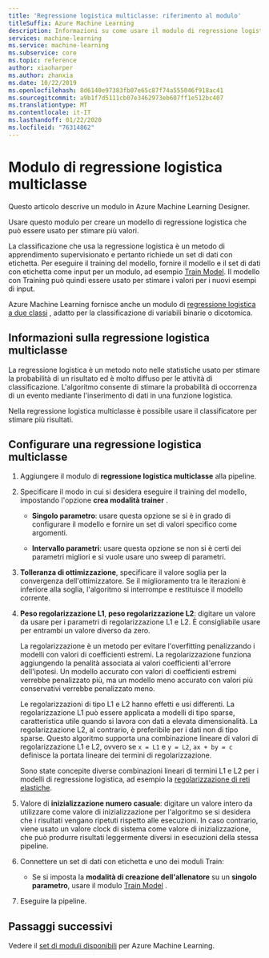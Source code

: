 ```yaml
---
title: 'Regressione logistica multiclasse: riferimento al modulo'
titleSuffix: Azure Machine Learning
description: Informazioni su come usare il modulo di regressione logistica multiclasse in Azure Machine Learning per creare un modello di regressione logistica che può essere usato per stimare più valori.
services: machine-learning
ms.service: machine-learning
ms.subservice: core
ms.topic: reference
author: xiaoharper
ms.author: zhanxia
ms.date: 10/22/2019
ms.openlocfilehash: 8d6140e97383fb07e65c87f74a555046f918ac41
ms.sourcegitcommit: a9b1f7d5111cb07e3462973eb607ff1e512bc407
ms.translationtype: MT
ms.contentlocale: it-IT
ms.lasthandoff: 01/22/2020
ms.locfileid: "76314862"
---
```

# <a name="multiclass-logistic-regression-module"></a>Modulo di regressione logistica multiclasse

Questo articolo descrive un modulo in Azure Machine Learning Designer.

Usare questo modulo per creare un modello di regressione logistica che può essere usato per stimare più valori.

La classificazione che usa la regressione logistica è un metodo di apprendimento supervisionato e pertanto richiede un set di dati con etichetta. Per eseguire il training del modello, fornire il modello e il set di dati con etichetta come input per un modulo, ad esempio [Train Model](./train-model.md). Il modello con Training può quindi essere usato per stimare i valori per i nuovi esempi di input.

Azure Machine Learning fornisce anche un modulo di [regressione logistica a due classi](./two-class-logistic-regression.md) , adatto per la classificazione di variabili binarie o dicotomica.

## <a name="about-multiclass-logistic-regression"></a>Informazioni sulla regressione logistica multiclasse

La regressione logistica è un metodo noto nelle statistiche usato per stimare la probabilità di un risultato ed è molto diffuso per le attività di classificazione. L'algoritmo consente di stimare la probabilità di occorrenza di un evento mediante l'inserimento di dati in una funzione logistica. 

Nella regressione logistica multiclasse è possibile usare il classificatore per stimare più risultati.

## <a name="configure-a-multiclass-logistic-regression"></a>Configurare una regressione logistica multiclasse

1. Aggiungere il modulo di **regressione logistica multiclasse** alla pipeline.

2. Specificare il modo in cui si desidera eseguire il training del modello, impostando l'opzione **crea modalità trainer** .

    + **Singolo parametro**: usare questa opzione se si è in grado di configurare il modello e fornire un set di valori specifico come argomenti.

    + **Intervallo parametri**: usare questa opzione se non si è certi dei parametri migliori e si vuole usare uno sweep di parametri.

3. **Tolleranza di ottimizzazione**, specificare il valore soglia per la convergenza dell'ottimizzatore. Se il miglioramento tra le iterazioni è inferiore alla soglia, l'algoritmo si interrompe e restituisce il modello corrente.

4. **Peso regolarizzazione L1**, **peso regolarizzazione L2**: digitare un valore da usare per i parametri di regolarizzazione L1 e L2. È consigliabile usare per entrambi un valore diverso da zero.

    La regolarizzazione è un metodo per evitare l'overfitting penalizzando i modelli con valori di coefficienti estremi. La regolarizzazione funziona aggiungendo la penalità associata ai valori coefficienti all'errore dell'ipotesi. Un modello accurato con valori di coefficienti estremi verrebbe penalizzato più, ma un modello meno accurato con valori più conservativi verrebbe penalizzato meno.

     Le regolarizzazioni di tipo L1 e L2 hanno effetti e usi differenti. La regolarizzazione L1 può essere applicata a modelli di tipo sparse, caratteristica utile quando si lavora con dati a elevata dimensionalità. La regolarizzazione L2, al contrario, è preferibile per i dati non di tipo sparse.  Questo algoritmo supporta una combinazione lineare di valori di regolarizzazione L1 e L2, ovvero se `x = L1` e `y = L2`, `ax + by = c` definisce la portata lineare dei termini di regolarizzazione.

     Sono state concepite diverse combinazioni lineari di termini L1 e L2 per i modelli di regressione logistica, ad esempio la [regolarizzazione di reti elastiche](https://wikipedia.org/wiki/Elastic_net_regularization).

6. Valore di **inizializzazione numero casuale**: digitare un valore intero da utilizzare come valore di inizializzazione per l'algoritmo se si desidera che i risultati vengano ripetuti rispetto alle esecuzioni. In caso contrario, viene usato un valore clock di sistema come valore di inizializzazione, che può produrre risultati leggermente diversi in esecuzioni della stessa pipeline.

8. Connettere un set di dati con etichetta e uno dei moduli Train:

    + Se si imposta la **modalità di creazione dell'allenatore** su un **singolo parametro**, usare il modulo [Train Model](./train-model.md) .

9. Eseguire la pipeline.



## <a name="next-steps"></a>Passaggi successivi

Vedere il [set di moduli disponibili](module-reference.md) per Azure Machine Learning. 